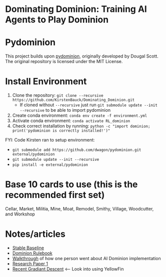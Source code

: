 # Dominating Dominion: Training AI Agents to Play Dominion

# Pydominion
This project builds upon [pydominion](https://github.com/dwagon/pydominion), originally developed by Dougal Scott. The original repository is licensed under the MIT License.

# Install Environment
1. Clone the repository: `git clone --recursive https://github.com/KirstenBauck/Dominating_Dominion.git`
    - If cloned without  `--recursive` just run `git submodule update --init --recursive` to be able to import pydominion
2. Create conda environment: `conda env create -f environment.yml`
3. Activate conda environment: `conda activate RL_dominion`
4. Check correct installation by running: `python -c "import dominion; print('pydominion is correctly installed!')"`

FYI: Code Kirsten ran to setup environment:
- `git submodule add https://github.com/dwagon/pydominion.git external/pydominion`
- `git submodule update --init --recursive`
- `pip install -e external/pydominion`

# Base 10 cards to use (this is the recommended first set)
Cellar, Market, Militia, Mine, Moat, Remodel, Smithy, Village, Woodcutter, and Workshop

# Notes/articles
- [Stable Baseline](https://stable-baselines3.readthedocs.io/en/master/)
- [Dominion Rulebook](https://cdn.1j1ju.com/medias/59/e6/c2-dominion-rulebook.pdf)
- [Walkthrough](https://ianwdavis.com/dominion.html) of how one person went about AI Dominion implementation
- [Research Paper 1](https://cs230.stanford.edu/projects_fall_2019/reports/26260348.pdf)
- [Recent Gradiant Descent](https://johnchenresearch.github.io/demon/?ref=ruder.io) <-- Look into using YellowFin

